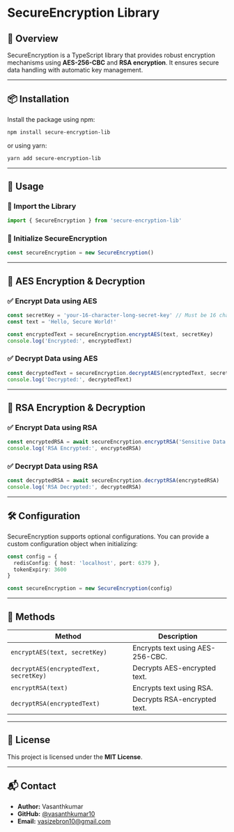 # SecureEncryption Library

## 🚀 Overview

SecureEncryption is a TypeScript library that provides robust encryption mechanisms using **AES-256-CBC** and **RSA encryption**. It ensures secure data handling with automatic key management.

---

## 📦 Installation

Install the package using npm:

```sh
npm install secure-encryption-lib
```

or using yarn:

```sh
yarn add secure-encryption-lib
```

---

## 📌 Usage

### 🔹 Import the Library

```ts
import { SecureEncryption } from 'secure-encryption-lib'
```

### 🔹 Initialize SecureEncryption

```ts
const secureEncryption = new SecureEncryption()
```

---

## 🔑 AES Encryption & Decryption

### ✅ Encrypt Data using AES

```ts
const secretKey = 'your-16-character-long-secret-key' // Must be 16 characters
const text = 'Hello, Secure World!'

const encryptedText = secureEncryption.encryptAES(text, secretKey)
console.log('Encrypted:', encryptedText)
```

### ✅ Decrypt Data using AES

```ts
const decryptedText = secureEncryption.decryptAES(encryptedText, secretKey)
console.log('Decrypted:', decryptedText)
```

---

## 🔐 RSA Encryption & Decryption

### ✅ Encrypt Data using RSA

```ts
const encryptedRSA = await secureEncryption.encryptRSA('Sensitive Data')
console.log('RSA Encrypted:', encryptedRSA)
```

### ✅ Decrypt Data using RSA

```ts
const decryptedRSA = await secureEncryption.decryptRSA(encryptedRSA)
console.log('RSA Decrypted:', decryptedRSA)
```

---

## 🛠 Configuration

SecureEncryption supports optional configurations. You can provide a custom configuration object when initializing:

```ts
const config = {
  redisConfig: { host: 'localhost', port: 6379 },
  tokenExpiry: 3600
}

const secureEncryption = new SecureEncryption(config)
```

---

## 📝 Methods

| Method                                 | Description                      |
| -------------------------------------- | -------------------------------- |
| `encryptAES(text, secretKey)`          | Encrypts text using AES-256-CBC. |
| `decryptAES(encryptedText, secretKey)` | Decrypts AES-encrypted text.     |
| `encryptRSA(text)`                     | Encrypts text using RSA.         |
| `decryptRSA(encryptedText)`            | Decrypts RSA-encrypted text.     |

---

## 🎯 License

This project is licensed under the **MIT License**.

---

## 📬 Contact

- **Author:** Vasanthkumar
- **GitHub:** [@vasanthkumar10](https://github.com/vasanthkumar10)
- **Email:** vasizebron10@gmail.com
